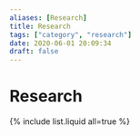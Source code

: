 ```yaml
---
aliases: [Research]
title: Research
tags: ["category", "research"]
date: 2020-06-01 20:09:34
draft: false
---
```


# Research

{% include list.liquid all=true %}
